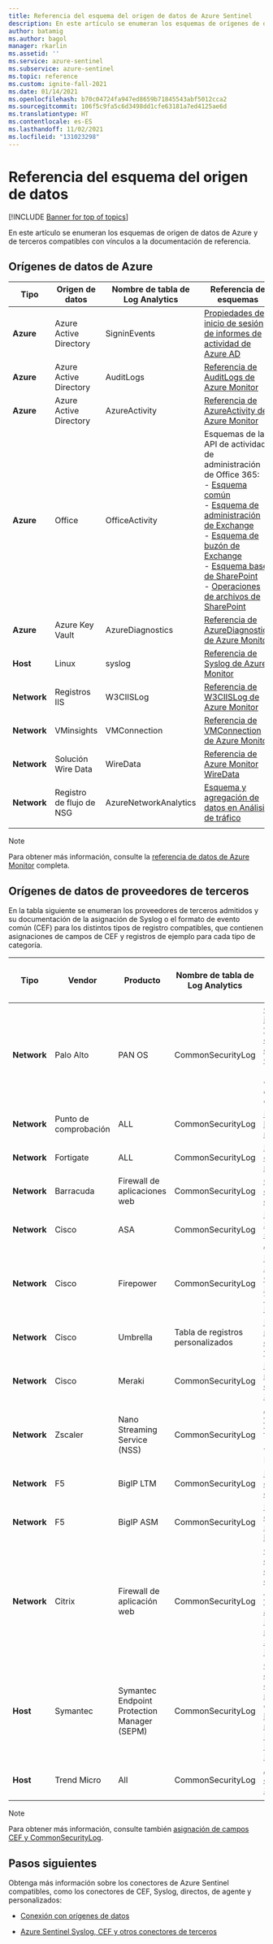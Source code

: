 ```yaml
---
title: Referencia del esquema del origen de datos de Azure Sentinel
description: En este artículo se enumeran los esquemas de orígenes de datos de Azure y de terceros compatibles con Azure Sentinel, con vínculos a la documentación de referencia.
author: batamig
ms.author: bagol
manager: rkarlin
ms.assetid: ''
ms.service: azure-sentinel
ms.subservice: azure-sentinel
ms.topic: reference
ms.custom: ignite-fall-2021
ms.date: 01/14/2021
ms.openlocfilehash: b70c04724fa947ed8659b71845543abf5012cca2
ms.sourcegitcommit: 106f5c9fa5c6d3498dd1cfe63181a7ed4125ae6d
ms.translationtype: HT
ms.contentlocale: es-ES
ms.lasthandoff: 11/02/2021
ms.locfileid: "131023298"
---
```

# <a name="data-source-schema-reference"></a>Referencia del esquema del origen de datos

[!INCLUDE [Banner for top of topics](./includes/banner.md)]

En este artículo se enumeran los esquemas de origen de datos de Azure y de terceros compatibles con vínculos a la documentación de referencia.

## <a name="azure-data-sources"></a>Orígenes de datos de Azure

| Tipo                             | Origen de datos             | Nombre de tabla de Log Analytics | Referencia de esquemas |
| -------------------------------- | ---------------------- | ---------------------- | ---------------- |
| **Azure**                            | Azure Active Directory | SigninEvents           | [Propiedades de inicio de sesión de informes de actividad de Azure AD](/graph/api/resources/signin#properties) |
| **Azure**                            | Azure Active Directory | AuditLogs              | [Referencia de AuditLogs de Azure Monitor](/azure/azure-monitor/reference/tables/auditlogs) |
| **Azure**                            | Azure Active Directory | AzureActivity          | [Referencia de AzureActivity de Azure Monitor](/azure/azure-monitor/reference/tables/azureactivity) |
| **Azure**                            | Office                 | OfficeActivity         | Esquemas de la API de actividad de administración de Office 365: <br>- [Esquema común ](/office/office-365-management-api/office-365-management-activity-api-schema#common-schema)   <br>- [Esquema de administración de Exchange ](/office/office-365-management-api/office-365-management-activity-api-schema#exchange-admin-schema) <br>- [Esquema de buzón de Exchange](/office/office-365-management-api/office-365-management-activity-api-schema#exchange-mailbox-schema)  <br>- [Esquema base de SharePoint](/office/office-365-management-api/office-365-management-activity-api-schema#sharepoint-base-schema)   <br>- [Operaciones de archivos de SharePoint](/office/office-365-management-api/office-365-management-activity-api-schema#sharepoint-file-operations) |
| **Azure**                            | Azure Key Vault         | AzureDiagnostics       | [Referencia de AzureDiagnostics de Azure Monitor](/azure/azure-monitor/reference/tables/azurediagnostics) |
| **Host**                             | Linux                  | syslog                 | [Referencia de Syslog de Azure Monitor](/azure/azure-monitor/reference/tables/syslog) |
| **Network**                          | Registros IIS               | W3CIISLog              | [Referencia de W3CIISLog de Azure Monitor](/azure/azure-monitor/reference/tables/w3ciislog) |
| **Network**                          | VMinsights             | VMConnection           | [Referencia de VMConnection de Azure Monitor](/azure/azure-monitor/reference/tables/vmconnection) |
| **Network**                          | Solución Wire Data     | WireData               | [Referencia de Azure Monitor WireData](/azure/azure-monitor/reference/tables/wiredata) |
| **Network**                          | Registro de flujo de NSG          | AzureNetworkAnalytics  | [Esquema y agregación de datos en Análisis de tráfico](../network-watcher/traffic-analytics-schema.md) |
| | | | |

> [!NOTE]
> Para obtener más información, consulte la [referencia de datos de Azure Monitor](/azure/azure-monitor/reference/) completa.
>
## <a name="3rd-party-vendor-data-sources"></a>Orígenes de datos de proveedores de terceros

En la tabla siguiente se enumeran los proveedores de terceros admitidos y su documentación de la asignación de Syslog o el formato de evento común (CEF) para los distintos tipos de registro compatibles, que contienen asignaciones de campos de CEF y registros de ejemplo para cada tipo de categoría.

| Tipo |    Vendor |    Producto | Nombre de tabla de Log Analytics | Referencia de asignación de campos de CEF  |
| ----- | ----- | ----- | ----- |----- |
| **Network** | Palo Alto   | PAN OS    | CommonSecurityLog |   [Guía de integración de formato de evento común de PAN-OS 9.0](https://docs.paloaltonetworks.com/content/dam/techdocs/en_US/pdf/cef/pan-os-90-cef-configuration-guide.pdf) (busque  *Formatos de registro de estilo CEF*) |
| **Network** | Punto de comprobación  |ALL   | CommonSecurityLog | [Descripción de los campos de registro](https://supportcenter.checkpoint.com/supportcenter/portal?eventSubmit_doGoviewsolutiondetails=&solutionid=sk109795)       |
| **Network** | Fortigate   | ALL   | CommonSecurityLog | [Estructura del esquema de registro](https://docs.fortinet.com/document/fortigate/6.2.3/fortios-log-message-reference/738142/log-schema-structure)         |
| **Network** | Barracuda | Firewall de aplicaciones web |  CommonSecurityLog   | [Configuración de Syslog y otros registros](https://campus.barracuda.com/product/webapplicationfirewall/doc/4259935/how-to-configure-syslog-and-other-logs/)  |
| **Network** | Cisco | ASA | CommonSecurityLog | [Mensajes de Syslog de la serie Cisco ASA](https://www.cisco.com/c/en/us/td/docs/security/asa/syslog/b_syslog/about.html)    |
| **Network** | Cisco | Firepower   | CommonSecurityLog | [Mensajes de Syslog de Cisco Firepower Threat Defense](https://www.cisco.com/c/en/us/td/docs/security/firepower/Syslogs/b_fptd_syslog_guide.html)    |
| **Network** | Cisco   | Umbrella  | Tabla de registros personalizados  | [Formatos de registro y control de versiones](https://docs.umbrella.com/deployment-umbrella/docs/log-formats-and-versioning)   |
| **Network**   | Cisco | Meraki    | CommonSecurityLog |   [Ejemplos de registro y tipos de eventos de Syslog](https://documentation.meraki.com/zGeneral_Administration/Monitoring_and_Reporting/Syslog_Event_Types_and_Log_Samples)    |
| **Network**   | Zscaler | Nano Streaming Service (NSS)|   CommonSecurityLog | [Aplicación de formato a las fuentes NSS](https://help.zscaler.com/zia/documentation-knowledgebase/analytics/nss/nss-feeds/formatting-nss-feeds) (solo registros web, firewall, DNS y túnel) |
| **Network**   |F5 | BigIP LTM|    CommonSecurityLog|  [Mensajes de eventos y tipos de ataque](https://techdocs.f5.com/kb/en-us/products/big-ip_ltm/manuals/product/bigip-external-monitoring-implementations-13-0-0/15.html)  |
| **Network** | F5  | BigIP ASM|    CommonSecurityLog|  [Registro de eventos de seguridad de la aplicación](https://techdocs.f5.com/kb/en-us/products/big-ip_asm/manuals/product/asm-implementations-13-1-0/14.html)                                                           |
| **Network** | Citrix  |Firewall de aplicación web   | CommonSecurityLog|    [Compatibilidad con el registro de formato de evento común (CEF) en el firewall de aplicación](https://support.citrix.com/article/CTX136146) <br>  [Referencia de mensajes de Syslog de NetScaler 12.0](https://developer-docs.citrix.com/projects/netscaler-syslog-message-reference/en/12.0/)   |
|**Host** |Symantec | Symantec Endpoint Protection Manager (SEPM) | CommonSecurityLog|[Configuración del registro externo y los niveles de gravedad de los eventos de registro para Endpoint Protection Manager](https://support.symantec.com/us/en/article.tech171741.html)|
|**Host** |Trend Micro |All |CommonSecurityLog | [Asignación de contenido de Syslog: CEF](https://docs.trendmicro.com/en-us/enterprise/control-manager-70/appendices/syslog-mapping-cef.aspx) |
| | | | | |

> [!NOTE]
> Para obtener más información, consulte también [asignación de campos CEF y CommonSecurityLog](cef-name-mapping.md).
> 
## <a name="next-steps"></a>Pasos siguientes

Obtenga más información sobre los conectores de Azure Sentinel compatibles, como los conectores de CEF, Syslog, directos, de agente y personalizados:

- [Conexión con orígenes de datos](connect-data-sources.md)

- [Azure Sentinel Syslog, CEF y otros conectores de terceros](https://techcommunity.microsoft.com/t5/azure-sentinel/azure-sentinel-syslog-cef-and-other-3rd-party-connectors-grand/ba-p/803891)
